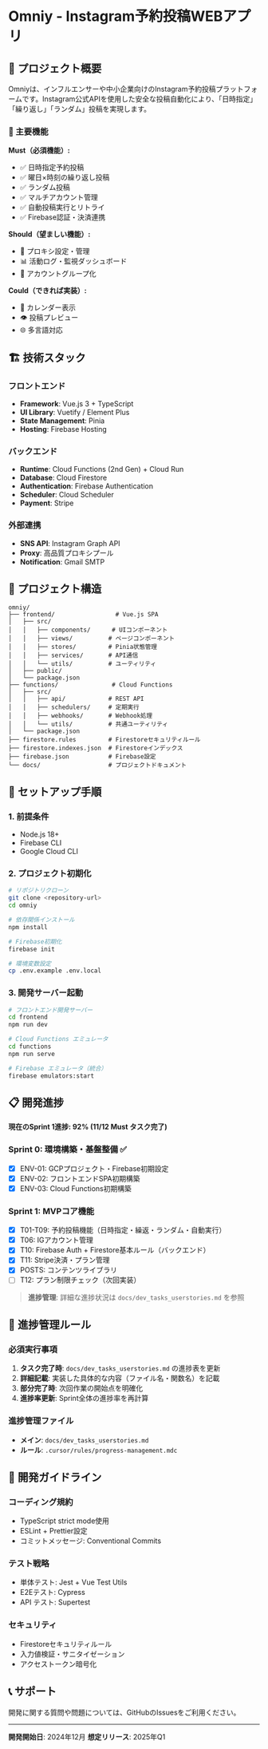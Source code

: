 # Omniy - Instagram予約投稿WEBアプリ

## 📱 プロジェクト概要

Omniyは、インフルエンサーや中小企業向けのInstagram予約投稿プラットフォームです。Instagram公式APIを使用した安全な投稿自動化により、「日時指定」「繰り返し」「ランダム」投稿を実現します。

### 🎯 主要機能

**Must（必須機能）:**
- ✅ 日時指定予約投稿
- ✅ 曜日×時刻の繰り返し投稿  
- ✅ ランダム投稿
- ✅ マルチアカウント管理
- ✅ 自動投稿実行とリトライ
- ✅ Firebase認証・決済連携

**Should（望ましい機能）:**
- 🔄 プロキシ設定・管理
- 📊 活動ログ・監視ダッシュボード
- 👥 アカウントグループ化

**Could（できれば実装）:**
- 📅 カレンダー表示
- 👁️ 投稿プレビュー
- 🌐 多言語対応

## 🏗️ 技術スタック

### フロントエンド
- **Framework**: Vue.js 3 + TypeScript
- **UI Library**: Vuetify / Element Plus
- **State Management**: Pinia
- **Hosting**: Firebase Hosting

### バックエンド
- **Runtime**: Cloud Functions (2nd Gen) + Cloud Run
- **Database**: Cloud Firestore
- **Authentication**: Firebase Authentication
- **Scheduler**: Cloud Scheduler
- **Payment**: Stripe

### 外部連携
- **SNS API**: Instagram Graph API
- **Proxy**: 高品質プロキシプール
- **Notification**: Gmail SMTP

## 📁 プロジェクト構造

```
omniy/
├── frontend/                 # Vue.js SPA
│   ├── src/
│   │   ├── components/      # UIコンポーネント
│   │   ├── views/          # ページコンポーネント
│   │   ├── stores/         # Pinia状態管理
│   │   ├── services/       # API通信
│   │   └── utils/          # ユーティリティ
│   ├── public/
│   └── package.json
├── functions/               # Cloud Functions
│   ├── src/
│   │   ├── api/            # REST API
│   │   ├── schedulers/     # 定期実行
│   │   ├── webhooks/       # Webhook処理
│   │   └── utils/          # 共通ユーティリティ
│   └── package.json
├── firestore.rules         # Firestoreセキュリティルール
├── firestore.indexes.json  # Firestoreインデックス
├── firebase.json           # Firebase設定
└── docs/                   # プロジェクトドキュメント
```

## 🚀 セットアップ手順

### 1. 前提条件
- Node.js 18+ 
- Firebase CLI
- Google Cloud CLI

### 2. プロジェクト初期化
```bash
# リポジトリクローン
git clone <repository-url>
cd omniy

# 依存関係インストール
npm install

# Firebase初期化
firebase init

# 環境変数設定
cp .env.example .env.local
```

### 3. 開発サーバー起動
```bash
# フロントエンド開発サーバー
cd frontend
npm run dev

# Cloud Functions エミュレータ
cd functions  
npm run serve

# Firebase エミュレータ（統合）
firebase emulators:start
```

## 📋 開発進捗

**現在のSprint 1進捗: 92% (11/12 Must タスク完了)**

### Sprint 0: 環境構築・基盤整備 ✅
- [x] ENV-01: GCPプロジェクト・Firebase初期設定
- [x] ENV-02: フロントエンドSPA初期構築  
- [x] ENV-03: Cloud Functions初期構築

### Sprint 1: MVPコア機能
- [x] T01-T09: 予約投稿機能（日時指定・繰返・ランダム・自動実行）
- [x] T06: IGアカウント管理
- [x] T10: Firebase Auth + Firestore基本ルール（バックエンド）
- [x] T11: Stripe決済・プラン管理
- [x] POSTS: コンテンツライブラリ
- [ ] T12: プラン制限チェック（次回実装）

> **進捗管理**: 詳細な進捗状況は `docs/dev_tasks_userstories.md` を参照

## 🔄 進捗管理ルール

### 必須実行事項
1. **タスク完了時**: `docs/dev_tasks_userstories.md` の進捗表を更新
2. **詳細記載**: 実装した具体的な内容（ファイル名・関数名）を記載
3. **部分完了時**: 次回作業の開始点を明確化
4. **進捗率更新**: Sprint全体の進捗率を再計算

### 進捗管理ファイル
- **メイン**: `docs/dev_tasks_userstories.md`
- **ルール**: `.cursor/rules/progress-management.mdc`

## 🔧 開発ガイドライン

### コーディング規約
- TypeScript strict mode使用
- ESLint + Prettier設定
- コミットメッセージ: Conventional Commits

### テスト戦略  
- 単体テスト: Jest + Vue Test Utils
- E2Eテスト: Cypress
- API テスト: Supertest

### セキュリティ
- Firestoreセキュリティルール
- 入力値検証・サニタイゼーション
- アクセストークン暗号化

## 📞 サポート

開発に関する質問や問題については、GitHubのIssuesをご利用ください。

---

**開発開始日**: 2024年12月
**想定リリース**: 2025年Q1 